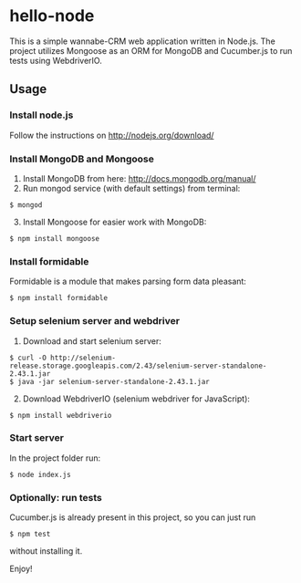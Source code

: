 

# hello-node

This is a simple wannabe-CRM web application written in Node.js. The project utilizes Mongoose as an ORM for MongoDB and Cucumber.js to run tests using WebdriverIO.

## Usage  
### Install node.js  
Follow the instructions on http://nodejs.org/download/  
### Install MongoDB and Mongoose
1. Install MongoDB from here: http://docs.mongodb.org/manual/
2. Run mongod service (with default settings) from terminal:  
```Shell
$ mongod
```
3. Install Mongoose for easier work with MongoDB:  
```Shell
$ npm install mongoose  
```
### Install formidable
Formidable is a module that makes parsing form data pleasant:  
```Shell
$ npm install formidable
```
### Setup selenium server and webdriver  
1. Download and start selenium server:  
```Shell
$ curl -O http://selenium-release.storage.googleapis.com/2.43/selenium-server-standalone-2.43.1.jar  
$ java -jar selenium-server-standalone-2.43.1.jar  
```
2. Download WebdriverIO (selenium webdriver for JavaScript):  
```Shell
$ npm install webdriverio  
```
### Start server  
In the project folder run:  
```Shell
$ node index.js  
```
### Optionally: run tests
Cucumber.js is already present in this project, so you can just run  
```Shell
$ npm test  
```
without installing it. 

Enjoy!
